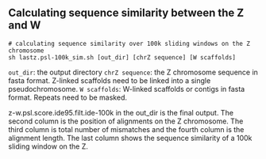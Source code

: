 ## Calculating sequence similarity between the Z and W

```
# calculating sequence similarity over 100k sliding windows on the Z chromosome
sh lastz.psl-100k_sim.sh [out_dir] [chrZ sequence] [W scaffolds]
```
`out_dir`: the output directory
`chrZ sequence`: the Z chromosome sequence in fasta format. Z-linked scaffolds need to be linked into a single pseudochromosome.
`W scaffolds`: W-linked scaffolds or contigs in fasta format. Repeats need to be masked.

z-w.psl.score.ide95.filt.ide-100k in the out_dir is the final output. The second column is the position of alignments on the Z chromosome. The third column is total number of mismatches and the fourth column is the alignment length. The last column shows the sequence similarity of a 100k sliding window on the Z. 
